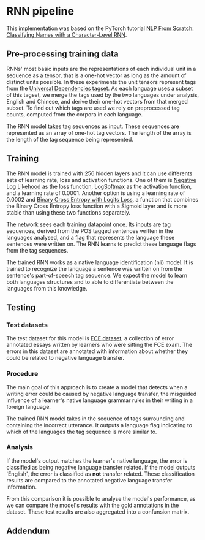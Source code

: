 # RNN pipeline

This implementation was based on the PyTorch tutorial [NLP From Scratch: Classifying Names with a Character-Level RNN](https://pytorch.org/tutorials/intermediate/char_rnn_classification_tutorial.html).

## Pre-processing training data
RNNs' most basic inputs are the representations of each individual unit in a sequence as a tensor, that is a one-hot vector as long as the amount of distinct units possible. In these experiments the unit tensors represent tags from the [Universal Dependencies tagset](https://universaldependencies.org/u/pos/index.html). As each language uses a subset of this tagset, we merge the tags used by the two languages under analysis, English and Chinese, and derive their one-hot vectors from that merged subset. To find out which tags are used we rely on preprocessed tag counts, computed from the corpora in each language.

The RNN model takes tag sequences as input. These sequences are represented as an array of one-hot tag vectors. The length of the array is the length of the tag sequence being represented.

## Training
The RNN model is trained with 256 hidden layers and it can use differents sets of learning rate, loss and activation functions. One of them is [Negative Log Likehood](https://pytorch.org/docs/stable/generated/torch.nn.NLLLoss.html) as the loss function, [LogSoftmax](https://pytorch.org/docs/stable/generated/torch.nn.LogSoftmax.html#torch.nn.LogSoftmax) as the activation function, and a learning rate of 0.0001. Another option is using a learning rate of 0.0002 and [Binary Cross Entropy with Logits Loss](https://pytorch.org/docs/stable/generated/torch.nn.BCEWithLogitsLoss.html#torch.nn.BCEWithLogitsLoss), a function that combines the Binary Cross Entropy loss function with a Sigmoid layer and is more stable than using these two functions separately.

The network sees each training datapoint once. Its inputs are tag sequences, derived from the POS tagged sentences written in the languages analysed, and a flag that represents the language these sentences were written on. The RNN learns to predict these language flags from the tag sequences.

The trained RNN works as a native language identification (nli) model. It is trained to recognize the language a sentence was written on from the sentence's part-of-speech tag sequence. We expect the model to learn both languages structures and to able to differentiate between the languages from this knowledge.

## Testing
### Test datasets
The test dataset for this model is [FCE dataset](https://www.aclweb.org/anthology/P11-1019/), a collection of error annotated essays written by learners who were sitting the FCE exam. The errors in this dataset are annotated with information about whether they could be related to negative language transfer.

### Procedure
The main goal of this approach is to create a model that detects when a writing error could be caused by negative language transfer, the misguided influence of a learner's native language grammar rules in their writing in a foreign language.

The trained RNN model takes in the sequence of tags surrounding and containing the incorrect utterance. It outputs a language flag indicating to which of the languages the tag sequence is more similar to.

### Analysis
If the model's output matches the learner's native language, the error is classified as being negative language transfer related. If the model outputs 'English', the error is classified as **not** transfer related. These classification results are compared to the annotated negative language transfer information.

From this comparison it is possible to analyse the model's performance, as we can compare the model's results with the gold annotations in the dataset. These test results are also aggregated into a confunsion matrix.

## Addendum
